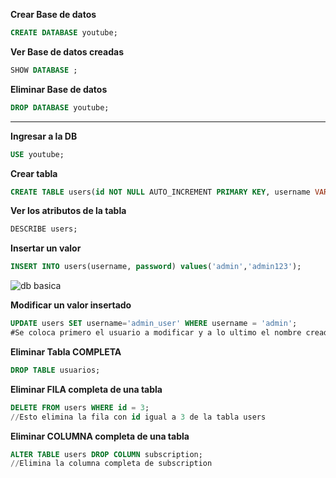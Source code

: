 **Crear Base de datos**
```sql
CREATE DATABASE youtube;
```
**Ver Base de datos creadas**
```sql
SHOW DATABASE ;
```
**Eliminar Base de datos**
```sql
DROP DATABASE youtube;
```
---
**Ingresar a la DB**
```sql
USE youtube;
```
**Crear tabla**
```sql
CREATE TABLE users(id NOT NULL AUTO_INCREMENT PRIMARY KEY, username VARCHAR(32), password(32));
```
**Ver los atributos de la tabla**
```sql
DESCRIBE users;
```
**Insertar un valor**
```sql
INSERT INTO users(username, password) values('admin','admin123');
```
![db basica](https://github.com/LASDovah/vulnerability-pentest/assets/163781606/8a15a33b-18c0-4d42-a3e5-ac55a66d7f73)

**Modificar un valor insertado**
```sql
UPDATE users SET username='admin_user' WHERE username = 'admin';
#Se coloca primero el usuario a modificar y a lo ultimo el nombre creado
```
**Eliminar Tabla COMPLETA**
```sql
DROP TABLE usuarios;
```
**Eliminar FILA completa de una tabla**
```sql
DELETE FROM users WHERE id = 3;
//Esto elimina la fila con id igual a 3 de la tabla users
```
**Eliminar COLUMNA completa de una tabla**
```sql
ALTER TABLE users DROP COLUMN subscription;
//Elimina la columna completa de subscription
```